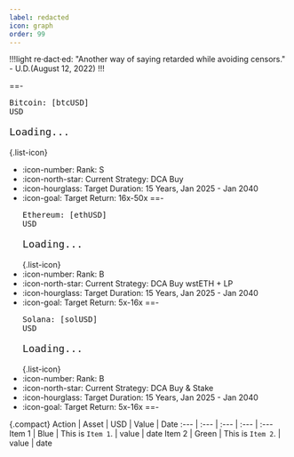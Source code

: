 ```yaml
---
label: redacted
icon: graph
order: 99
---
```

!!!light re·​dact·​ed:
"Another way of saying retarded while avoiding censors." - U.D.(August 12, 2022)
!!!

<style>
  .bar {
    font-family: monospace;
    font-size: 18px;
    width: 100%;
    box-sizing: border-box;
    white-space: nowrap;  
    overflow: hidden;  
    word-break: break-all;
  }
</style>

==- <div id="btc-container"><pre id="btc">Bitcoin: [btcUSD] USD</pre><pre id="bar-1" class="bar">Loading...</pre></div>
{.list-icon}
- :icon-number: Rank: S
- :icon-north-star: Current Strategy: DCA Buy
- :icon-hourglass: Target Duration: 15 Years, Jan 2025 - Jan 2040
- :icon-goal: Target Return: 16x-50x
==- <div id="eth-container"><pre id="eth">Ethereum: [ethUSD] USD</pre><pre id="bar-2" class="bar">Loading...</pre></div>
{.list-icon}
- :icon-number: Rank: B
- :icon-north-star: Current Strategy: DCA Buy wstETH + LP
- :icon-hourglass: Target Duration: 15 Years, Jan 2025 - Jan 2040
- :icon-goal: Target Return: 5x-16x
==- <div id="sol-container"><pre id="sol">Solana: [solUSD] USD</pre><pre id="bar-3" class="bar">Loading...</pre></div>
{.list-icon}
- :icon-number: Rank: B
- :icon-north-star: Current Strategy: DCA Buy & Stake
- :icon-hourglass: Target Duration: 15 Years, Jan 2025 - Jan 2040
- :icon-goal: Target Return: 5x-16x
==-

{.compact}
Action   | Asset | USD |  Value | Date
:---   | :--- | :---  | :--- | :---
Item 1 | Blue  | This is `Item 1`. | value | date
Item 2 | Green | This is `Item 2`. | value | date



<script>
  // Function to create the bar string based on percentage and container width
  function createBar(percentage, containerWidth) {
    const clampedPercentage = Math.max(0, Math.min(100, percentage));
    const blockWidth = 10; // width of each block in pixels (adjust this value as needed)
    const totalBlocks = Math.floor(containerWidth / blockWidth); // total number of blocks that fit within the width
    const filledBlocks = Math.floor((clampedPercentage / 100) * totalBlocks);
    const emptyBlocks = totalBlocks - filledBlocks;
    const bar = '▓'.repeat(filledBlocks) + '░'.repeat(emptyBlocks);
    return bar;
  }

  // Function to update the bars with different percentages
  function updateBars(percentages) {
    percentages.forEach((percentage, index) => {
      const barId = `bar-${index + 1}`; // ID format: bar-1, bar-2, etc.
      const bar = document.getElementById(barId);
      if (bar) {
        const containerWidth = bar.offsetWidth;
        bar.textContent = createBar(percentage, containerWidth);
      }
    });
  }

  // Update bars with different percentages
  window.addEventListener('load', function() {
    updateBars([30, 50, 70]); // Update with real percentages as needed
  });

  // Recalculate and update bars when the window is resized
  window.addEventListener('resize', function() {
    updateBars([30, 50, 70]); // Recalculate with any desired percentages
  });
</script>
